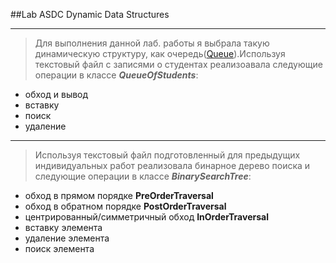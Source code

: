 ##Lab ASDC Dynamic Data Structures

---

> Для выполнения данной лаб. работы я выбрала такую динамическую структуру, как очередь([Queue](https://isaaccomputerscience.org/concepts/dsa_datastruct_queue?examBoard=all&stage=all)).Используя текстовый файл с записями о студентах реализоавала следующие операции в классе **_QueueOfStudents_**:

- обход и вывод
- вставку
- поиск
- удаление

---

> Используя текстовый файл подготовленный для предыдущих индивидуальных работ реализовала бинарное дерево поиска и следующие операции в классе **_BinarySearchTree_**:

- обход в прямом порядке **PreOrderTraversal**
- обход в обратном порядке **PostOrderTraversal**
- центрированный/симметричный обход **InOrderTraversal**
- вставку элемента
- удаление элемента
- поиск элемента
